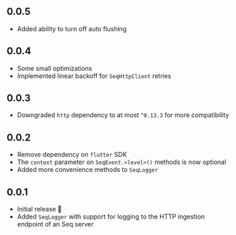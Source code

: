 ## 0.0.5

* Added ability to turn off auto flushing

## 0.0.4

* Some small optimizations
* Implemented linear backoff for `SeqHttpClient` retries

## 0.0.3

* Downgraded `http` dependency to at most `^0.13.3` for more compatibility

## 0.0.2

* Remove dependency on `flutter` SDK
* The `context` parameter on `SeqEvent.<level>()` methods is now optional
* Added more convenience methods to `SeqLogger`

## 0.0.1

* Initial release 🎉
* Added `SeqLogger` with support for logging to the HTTP ingestion endpoint of an Seq server
